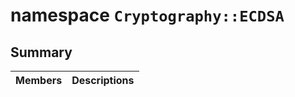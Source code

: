 # namespace `Cryptography::ECDSA` 

## Summary

 Members                                | Descriptions                                
----------------------------------------|---------------------------------------------


